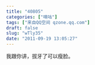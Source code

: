```yaml
---
title: "40805"
categories: ["嘀咕"]
tags: ["来自QQ空间 qzone.qq.com"]
draft: false
slug: "wTly35"
date: "2011-09-19 13:05:27"
---
```


我跟你讲，拔牙了可以瘦脸。
